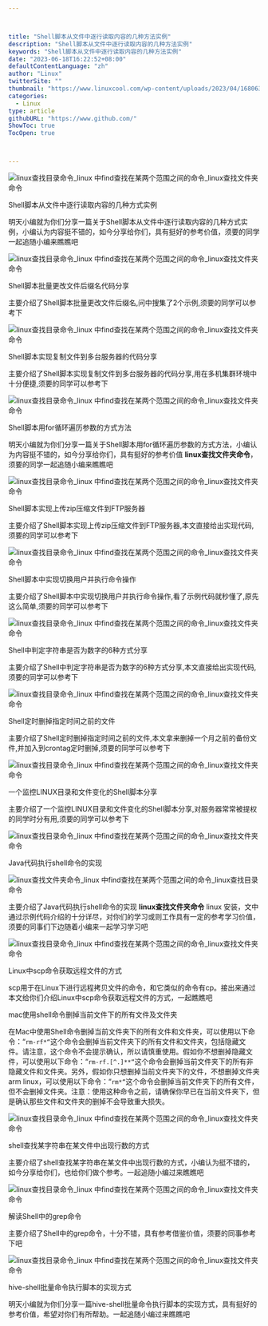 ```yaml
---



title: "Shell脚本从文件中逐行读取内容的几种方法实例"
description: "Shell脚本从文件中逐行读取内容的几种方法实例"
keywords: "Shell脚本从文件中逐行读取内容的几种方法实例"
date: "2023-06-18T16:22:52+08:00"
defaultContentLanguage: "zh"
author: "Linux"
twitterSite: ""
thumbnail: "https://www.linuxcool.com/wp-content/uploads/2023/04/1680638679943_0.png"
categories:
  - Linux
type: article
githubURL: "https://www.github.com/"
ShowToc: true
TocOpen: true



---
```


![linux查找目录命令_linux 中find查找在某两个范围之间的命令_linux查找文件夹命令](https://www.linuxcool.com/wp-content/uploads/2023/04/1680638679943_0.png)

Shell脚本从文件中逐行读取内容的几种方式实例

明天小编就为你们分享一篇关于Shell脚本从文件中逐行读取内容的几种方式实例，小编认为内容挺不错的，如今分享给你们，具有挺好的参考价值，须要的同学一起追随小编来瞧瞧吧

![linux查找目录命令_linux 中find查找在某两个范围之间的命令_linux查找文件夹命令](https://www.linuxcool.com/wp-content/uploads/2023/04/1680638679943_0.png)

Shell脚本批量更改文件后缀名代码分享

主要介绍了Shell脚本批量更改文件后缀名,问中搜集了2个示例,须要的同学可以参考下

![linux查找目录命令_linux 中find查找在某两个范围之间的命令_linux查找文件夹命令](https://www.linuxcool.com/wp-content/uploads/2023/04/1680638679943_0.png)

Shell脚本实现复制文件到多台服务器的代码分享

主要介绍了Shell脚本实现复制文件到多台服务器的代码分享,用在多机集群环境中十分便捷,须要的同学可以参考下

![linux查找目录命令_linux 中find查找在某两个范围之间的命令_linux查找文件夹命令](https://www.linuxcool.com/wp-content/uploads/2023/04/1680638679943_0.png)

Shell脚本用for循环遍历参数的方式方法

明天小编就为你们分享一篇关于Shell脚本用for循环遍历参数的方式方法，小编认为内容挺不错的，如今分享给你们，具有挺好的参考价值 **linux查找文件夹命令**，须要的同学一起追随小编来瞧瞧吧

![linux查找目录命令_linux 中find查找在某两个范围之间的命令_linux查找文件夹命令](https://www.linuxcool.com/wp-content/uploads/2023/04/1680638679943_0.png)

Shell脚本实现上传zip压缩文件到FTP服务器

主要介绍了Shell脚本实现上传zip压缩文件到FTP服务器,本文直接给出实现代码,须要的同学可以参考下

![linux查找目录命令_linux 中find查找在某两个范围之间的命令_linux查找文件夹命令](https://www.linuxcool.com/wp-content/uploads/2023/04/1680638679943_0.png)

Shell脚本中实现切换用户并执行命令操作

主要介绍了Shell脚本中实现切换用户并执行命令操作,看了示例代码就秒懂了,原先这么简单,须要的同学可以参考下

![linux查找目录命令_linux 中find查找在某两个范围之间的命令_linux查找文件夹命令](https://www.linuxcool.com/wp-content/uploads/2023/04/1680638679943_0.png)

Shell中判定字符串是否为数字的6种方式分享

主要介绍了Shell中判定字符串是否为数字的6种方式分享,本文直接给出实现代码,须要的同学可以参考下

![linux查找目录命令_linux 中find查找在某两个范围之间的命令_linux查找文件夹命令](https://www.linuxcool.com/wp-content/uploads/2023/04/1680638679943_0.png)

Shell定时删掉指定时间之前的文件

主要介绍了Shell定时删掉指定时间之前的文件,本文拿来删掉一个月之前的备份文件,并加入到crontag定时删掉,须要的同学可以参考下

![linux查找目录命令_linux 中find查找在某两个范围之间的命令_linux查找文件夹命令](https://www.linuxcool.com/wp-content/uploads/2023/04/1680638679943_0.png)

一个监控LINUX目录和文件变化的Shell脚本分享

主要介绍了一个监控LINUX目录和文件变化的Shell脚本分享,对服务器常常被提权的同学时分有用,须要的同学可以参考下

![linux查找目录命令_linux 中find查找在某两个范围之间的命令_linux查找文件夹命令](https://www.linuxcool.com/wp-content/uploads/2023/04/1680638679943_0.png)

Java代码执行shell命令的实现

![linux查找文件夹命令_linux 中find查找在某两个范围之间的命令_linux查找目录命令](https://www.linuxcool.com/wp-content/uploads/2023/04/1680638679943_10.png)

主要介绍了Java代码执行shell命令的实现 **linux查找文件夹命令** linux 安装，文中通过示例代码介绍的十分详尽，对你们的学习或则工作具有一定的参考学习价值，须要的同事们下边随着小编来一起学习学习吧

![linux查找目录命令_linux 中find查找在某两个范围之间的命令_linux查找文件夹命令](https://www.linuxcool.com/wp-content/uploads/2023/04/1680638679943_0.png)

Linux中scp命令获取远程文件的方式

scp用于在Linux下进行远程拷贝文件的命令，和它类似的命令有cp。接出来通过本文给你们介绍Linux中scp命令获取远程文件的方式，一起瞧瞧吧

mac使用shell命令删掉当前文件下的所有文件及文件夹

在Mac中使用Shell命令删掉当前文件夹下的所有文件和文件夹，可以使用以下命令：“`rm-rf*“`这个命令会删掉当前文件夹下的所有文件和文件夹，包括隐藏文件。请注意，这个命令不会提示确认，所以请慎重使用。假如你不想删掉隐藏文件，可以使用以下命令：“`rm-rf.[^.]**“`这个命令会删掉当前文件夹下的所有非隐藏文件和文件夹。另外，假如你只想删掉当前文件夹下的文件，不想删掉文件夹arm linux，可以使用以下命令：“`rm*“`这个命令会删掉当前文件夹下的所有文件，但不会删掉文件夹。注意：使用这种命令之前，请确保你早已在当前文件夹下，但是确认那些文件和文件夹的删掉不会导致重大损失。

![linux查找目录命令_linux 中find查找在某两个范围之间的命令_linux查找文件夹命令](https://www.linuxcool.com/wp-content/uploads/2023/04/1680638679943_0.png)

shell查找某字符串在某文件中出现行数的方式

主要介绍了shell查找某字符串在某文件中出现行数的方式，小编认为挺不错的，如今分享给你们，也给你们做个参考。一起追随小编过来瞧瞧吧

![linux查找目录命令_linux 中find查找在某两个范围之间的命令_linux查找文件夹命令](https://www.linuxcool.com/wp-content/uploads/2023/04/1680638679943_0.png)

解读Shell中的grep命令

主要介绍了Shell中的grep命令，十分不错，具有参考借鉴价值，须要的同事参考下吧

![linux查找目录命令_linux 中find查找在某两个范围之间的命令_linux查找文件夹命令](https://www.linuxcool.com/wp-content/uploads/2023/04/1680638679943_0.png)

hive-shell批量命令执行脚本的实现方式

明天小编就为你们分享一篇hive-shell批量命令执行脚本的实现方式，具有挺好的参考价值，希望对你们有所帮助。一起追随小编过来瞧瞧吧